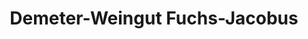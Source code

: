 ---
title: "Demeter-Weingut Fuchs-Jacobus"
url: /schweppenhausen/demeter-weingut-fuchs-jacobus/
shop: Wein
---